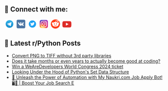 ## 🔎 Connect with me:
[<img src="https://github.com/bullbesh/bullbesh/blob/main/images/Telegram.png" width="32" height="32" />](https://t.me/bullbesh)
[<img src="https://github.com/bullbesh/bullbesh/blob/main/images/VK.png" width="32" height="32" />](https://vk.com/bullbesh)
[<img src="https://github.com/bullbesh/bullbesh/blob/main/images/Twitter.png" width="32" height="32" />](https://twitter.com/bullbesh1)
[<img src="https://github.com/bullbesh/bullbesh/blob/main/images/Instagram.png" width="32" height="32" />](https://www.instagram.com/bullbesh)
[<img src="https://github.com/bullbesh/bullbesh/blob/main/images/Reddit.png" width="32" height="32" />](https://www.reddit.com/user/bullbesh)
[<img src="https://github.com/bullbesh/bullbesh/blob/main/images/YouTube.png" width="32" height="32" />](https://www.youtube.com/channel/UCtfjRs6uzgq5mfm8S06WTcg)

## 📕 Latest r/Python Posts
<!-- BLOG-POST-LIST:START -->
- [Convert PNG to TIFF without 3rd party libraries](https://www.reddit.com/r/Python/comments/1dp044y/convert_png_to_tiff_without_3rd_party_libraries/)
- [Does it take months or even years to actually become good at coding?](https://www.reddit.com/r/Python/comments/1dp03kx/does_it_take_months_or_even_years_to_actually/)
- [Win a WeAreDevelopers World Congress 2024 ticket](https://www.reddit.com/r/Python/comments/1dp01jq/win_a_wearedevelopers_world_congress_2024_ticket/)
- [Looking Under the Hood of Python&#39;s Set Data Structure](https://www.reddit.com/r/Python/comments/1dowa49/looking_under_the_hood_of_pythons_set_data/)
- [🚀 Unleash the Power of Automation with My Naukri.com Job Apply Bot! 🖥️💼 | Boost Your Job Search E](https://www.reddit.com/r/Python/comments/1dopju4/unleash_the_power_of_automation_with_my_naukricom/)
<!-- BLOG-POST-LIST:END -->
